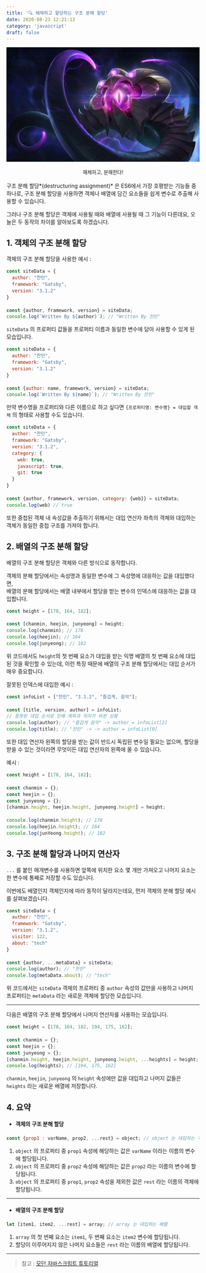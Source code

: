 ```yaml
---
title: '🔍 해체하고 할당하는 구조 분해 할당'
date: 2020-08-23 12:21:13
category: 'javascript'
draft: false
---
```


![velkoz](./Velkoz.jpg)
<div style = "text-align: center; margin-bottom: 1rem; font-size: 0.8rem">해체하고, 분해한다!</div>


구조 분해 할당*(destructuring assignment)* 은 ES6에서 가장 호평받는 기능들 중 하나로, 구조 분해 할당을 사용하면 객체나 배열에 담긴 요소들을 쉽게 변수로 추출해 사용할 수 있습니다.

그러나 구조 분해 할당은 객체에 사용될 때와 배열에 사용될 때 그 기능이 다른데요, 오늘은 두 동작의 차이를 알아보도록 하겠습니다.


## 1. 객체의 구조 분해 할당

객체의 구조 분해 할당을 사용한 예시 :

```javascript
const siteData = {
  author: "찬민",
  framework: "Gatsby",
  version: "3.1.2"
}

const {author, framework, version} = siteData;
console.log(`Written By ${author}`); // "Written By 찬민"
```

`siteData` 의 프로퍼티 값들을 프로퍼티 이름과 동일한 변수에 담아 사용할 수 있게 된 모습입니다.

```javascript
const siteData = {
  author: "찬민",
  framework: "Gatsby",
  version: "3.1.2"
}

const {author: name, framework, version} = siteData;
console.log(`Written By ${name}`); // "Written By 찬민"
```

만약 변수명을 프로퍼티와 다른 이름으로 하고 싶다면 `{프로퍼티명: 변수명} = 대입할 객체` 의 형태로 사용할 수도 있습니다.


```javascript
const siteData = {
  author: "찬민",
  framework: "Gatsby",
  version: "3.1.2",
  category: {
    web: true,
    javascript: true,
    git: true
  }
}

const {author, framework, version, category: {web}} = siteData;
console.log(web) // true
```

또한 중첩된 객체 내 속성값을 추출하기 위해서는 대입 연산자 좌측의 객체와 대입하는 객체가 동일한 중첩 구조를 가져야 합니다.




## 2. 배열의 구조 분해 할당

배열의 구조 분해 할당은 객체와 다른 방식으로 동작합니다.

객체의 분해 할당에서는 속성명과 동일한 변수에 그 속성명에 대응하는 값을 대입했다면,  
배열의 분해 할당에서는 배열 내부에서 할당을 받는 변수의 인덱스에 대응하는 값을 대입합니다.

```js
const height = [178, 164, 182];

const [chanmin, heejin, junyeong] = height;
console.log(chanmin); // 178
console.log(heejin); // 164
console.log(junyeong); // 182
```

위 코드에서도 `height`의 첫 번째 요소가 대입을 받는 익명 배열의 첫 번째 요소에 대입된 것을 확인할 수 있는데, 이런 특징 때문에 배열의 구조 분해 할당에서는 대입 순서가 매우 중요합니다.

잘못된 인덱스에 대입한 예시 :

```js
const infoList = ["찬민", "3.1.2", "즐겁게, 음악"];

const [title, version, author] = infoList;
// 잘못된 대입 순서로 인해 제목과 저자가 바뀐 상황
console.log(author); // "즐겁게 음악" -> author = infoList[2]
console.log(title); // "찬민" -> -> author = infoList[0]
```

또한 대입 연산자 왼쪽의 할당을 받는 값이 반드시 독립된 변수일 필요는 없으며, 할당을 받을 수 있는 것이라면 무엇이든 대입 연산자의 왼쪽에 올 수 있습니다.

예시 :

```js
const height = [178, 164, 182];

const chanmin = {};
const heejin = {};
const junyeong = {};
[chanmin.height, heejin.height, junyeong.height] = height;

console.log(chanmin.height); // 178
console.log(heejin.height); // 164
console.log(junYeong.height); // 182
```



## 3. 구조 분해 할당과 나머지 연산자

`...` 를 붙인 매개변수를 사용하면 앞쪽에 위치한 요소 몇 개만 가져오고 나머지 요소는 한 변수에 통째로 저장할 수도 있습니다.

이번에도 배열인지 객체인지에 따라 동작이 달라지는데요, 먼저 객체의 분해 할당 예시를 살펴보겠습니다.

```js
const siteData = {
  author: "찬민",
  framework: "Gatsby",
  version: "3.1.2",
  visitor: 122,
  about: "tech"
}

const {author, ...metaData} = siteData;
console.log(author); // "찬민"
console.log(metaData.about); // "tech"
```

위 코드에서는 `siteData` 객체의 프로퍼티 중 `author` 속성의 값만을 사용하고 나머지 프로퍼티는 `metaData` 라는 새로운 객체에 할당한 모습입니다.

---

다음은 배열의 구조 분해 할당에서 나머지 연산자를 사용하는 모습입니다.

```js
const height = [178, 164, 182, 194, 175, 162];

const chanmin = {};
const heejin = {};
const junyeong = {};
[chanmin.height, heejin.height, junyeong.height, ...heights] = height;
console.log(heights); // [194, 175, 162]
```

`chanmin`, `heejin`, `junyeong` 의 `height` 속성에만 값을 대입하고 나머지 값들은 `heights` 라는 새로운 배열에 저장합니다.


## 4. 요약

- #### 객체의 구조 분해 할당

```js
const {prop1 : varName, prop2, ...rest} = object; // object 는 대입하는 객체
```

1. `object` 의 프로퍼티 중 `prop1` 속성에 해당하는 값은 `varName` 이라는 이름의 변수에 할당됩니다.
2. `object` 의 프로퍼티 중 `prop2` 속성에 해당하는 값은 `prop2` 라는 이름의 변수에 할당됩니다.  
3. `object` 의 프로퍼티 중 `prop1`, `prop2` 속성을 제외한 값은 `rest` 라는 이름의 객체에 할당됩니다.

---

- #### 배열의 구조 분해 할당

```js
let [item1, item2, ...rest] = array; // array 는 대입하는 배열
```

1. `array` 의 첫 번째 요소는 `item1`, 두 번째 요소는 `item2` 변수에 할당됩니다.
2. 할당이 이루어지지 않은 나머지 요소들은 `rest` 라는 이름의 배열에 할당됩니다.

---

> 참고 : [모던 자바스크립트 튜토리얼](https://ko.javascript.info/destructuring-assignment)